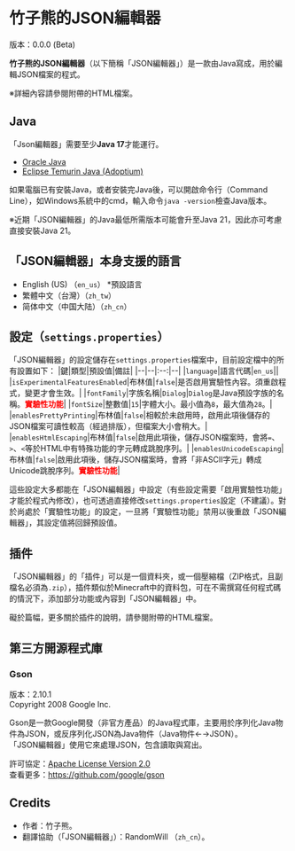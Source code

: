 # 竹子熊的JSON編輯器
版本：0.0.0 (Beta)

**竹子熊的JSON編輯器**（以下簡稱「JSON編輯器」）是一款由Java寫成，用於編輯JSON檔案的程式。

※詳細內容請參閱附帶的HTML檔案。

## Java
「Json編輯器」需要至少**Java 17**才能運行。
- [Oracle Java](https://www.oracle.com/java/technologies/downloads/)
- [Eclipse Temurin Java (Adoptium)](https://adoptium.net/temurin/releases/?version=17)

如果電腦已有安裝Java，或者安裝完Java後，可以開啟命令行（Command Line），如Windows系統中的cmd，輸入命令`java -version`檢查Java版本。

※近期「JSON編輯器」的Java最低所需版本可能會升至Java 21，因此亦可考慮直接安裝Java 21。

## 「JSON編輯器」本身支援的語言
- English (US) （`en_us`） *預設語言
- 繁體中文（台灣）（`zh_tw`）
- 简体中文（中国大陆）（`zh_cn`）

## 設定（`settings.properties`）
「JSON編輯器」的設定儲存在`settings.properties`檔案中，目前設定檔中的所有設置如下：
|鍵|類型|預設值|備註|
|--|--|:--:|--|
|`language`|語言代碼|`en_us`||
|`isExperimentalFeaturesEnabled`|布林值|`false`|是否啟用實驗性內容。須重啟程式，變更才會生效。|
|`fontFamily`|字族名稱|`Dialog`|`Dialog`是Java預設字族的名稱。<b style="color:red">實驗性功能</b>|
|`fontSize`|整數值|`15`|字體大小。最小值為`8`，最大值為`28`。|
|`enablesPrettyPrinting`|布林值|`false`|相較於未啟用時，啟用此項後儲存的JSON檔案可讀性較高（經過排版），但檔案大小會稍大。|
|`enablesHtmlEscaping`|布林值|`false`|啟用此項後，儲存JSON檔案時，會將`=`、`>`、`<`等於HTML中有特殊功能的字元轉成跳脫序列。|
|`enablesUnicodeEscaping`|布林值|`false`|啟用此項後，儲存JSON檔案時，會將「非ASCII字元」轉成Unicode跳脫序列。<b style="color:red">實驗性功能</b>|

這些設定大多都能在「JSON編輯器」中設定（有些設定需要「啟用實驗性功能」才能於程式內修改），也可透過直接修改`settings.properties`設定（不建議）。對於尚處於「實驗性功能」的設定，一旦將「實驗性功能」禁用以後重啟「JSON編輯器」，其設定值將回歸預設值。

## 插件
「JSON編輯器」的「插件」可以是一個資料夾，或一個壓縮檔（ZIP格式，且副檔名必須為`.zip`），插件類似於Minecraft中的資料包，可在不需撰寫任何程式碼的情況下，添加部分功能或內容到「JSON編輯器」中。

礙於篇幅，更多關於插件的說明，請參閱附帶的HTML檔案。

## 第三方開源程式庫
### Gson
版本：2.10.1<br>
Copyright 2008 Google Inc.

Gson是一款Google開發（非官方產品）的Java程式庫，主要用於序列化Java物件為JSON，或反序列化JSON為Java物件（Java物件←→JSON）。<br>
「JSON編輯器」使用它來處理JSON，包含讀取與寫出。

許可協定：[Apache License Version 2.0](http://www.apache.org/licenses/LICENSE-2.0)<br>
查看更多：https://github.com/google/gson

## Credits
- 作者：竹子熊。
- 翻譯協助（「JSON編輯器」）：RandomWill （`zh_cn`）。